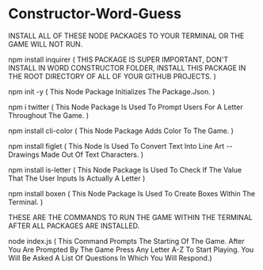 # Constructor-Word-Guess

INSTALL ALL OF THESE NODE PACKAGES TO YOUR TERMINAL OR THE GAME WILL NOT RUN.

npm install inquirer
( THIS PACKAGE IS SUPER IMPORTANT, DON'T INSTALL IN WORD CONSTRUCTOR FOLDER, INSTALL THIS PACKAGE IN THE ROOT DIRECTORY OF ALL OF YOUR GITHUB PROJECTS. )

npm init -y
( This Node Package Initializes The Package.Json. )

npm i twitter
( This Node Package Is Used To Prompt Users For A Letter Throughout The Game. )

npm install cli-color
( This Node Package Adds Color To The Game. )

 npm install figlet
( This Node Is Used To Convert Text Into Line Art -- Drawings Made Out Of Text Characters. )

npm install is-letter
( This Node Package Is Used To Check If The Value That The User Inputs Is Actually A Letter )

npm install boxen
( This Node Package Is Used To Create Boxes Within The Terminal. )

THESE ARE THE COMMANDS TO RUN THE GAME WITHIN THE TERMINAL AFTER ALL PACKAGES ARE INSTALLED.

node index.js
( This Command Prompts The Starting Of The Game. After You Are Prompted By The Game Press Any Letter A-Z To Start Playing. You Will Be Asked A List Of Questions In Which You Will Respond.)
